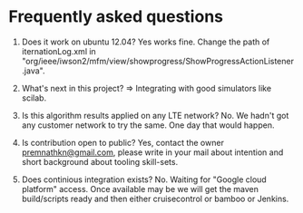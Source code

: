 # Frequently asked questions #

1)  Does it work on ubuntu 12.04?
Yes works fine. Change the path of iternationLog.xml in "org/ieee/iwson2/mfm/view/showprogress/ShowProgressActionListener.java".

2)  What's next in this project?
=> Integrating with good simulators like scilab.

3)  Is this algorithm results applied on any LTE network?
No.  We hadn't got any customer network to try the same.  One day that would happen.

4)  Is contribution open to public?
Yes, contact the owner premnathkn@gmail.com, please write in your mail about intention and short background about tooling skill-sets.

5)  Does continious integration exists?
No.  Waiting for "Google cloud platform" access.  Once available may be we will get the maven build/scripts ready and then either cruisecontrol or bamboo or Jenkins.